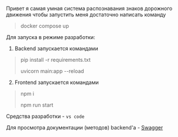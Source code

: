 Привет я самая умная система распознавания знаков дорожного движения
чтобы запустить меня достаточно написать команду
> docker compose up

Для запуска в режиме разработки:
1. Backend запускается командами
> pip install -r requirements.txt
> 
> uvicorn main:app --reload

2. Frontend запускается командами
> npm i
> 
> npm run start

Средства разработки - `vs code`

Для просмотра документации (методов) backend'а - [Swagger](http://localhost:8000/docs)

